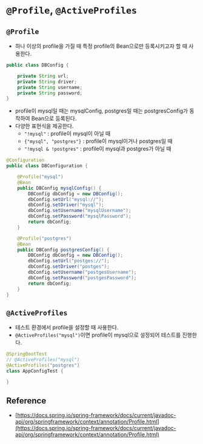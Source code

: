# `@Profile`, `@ActiveProfiles`

## `@Profile`

- 하나 이상의 profile을 가질 때 특정 profile의 Bean으로만 등록시키고자 할 때 사용한다.

```java
public class DBConfig {

	private String url;
	private String driver;
	private String username;
	private String password;
}
```

- profile이 mysql일 때는 mysqlConfig, postgres일 때는 postgresConfig가 동작하여 Bean으로 등록된다.
- 다양한 표현식을 제공한다.
    - `"!mysql"` : profile이 mysql이 아닐 때
    - `{"mysql", "postgres"}` : profile이 mysql이거나 postgres일 때
    - `"!mysql & !postgres"` : profile이 mysql과 postgres가 아닐 때

```java
@Configuration
public class DBConfiguration {

	@Profile("mysql")
	@Bean
	public DBConfig mysqlConfig() {
		DBConfig dbConfig = new DBConfig();
		dbConfig.setUrl("mysql://");
		dbConfig.setDriver("mysql");
		dbConfig.setUsername("mysqlUsername");
		dbConfig.setPassword("mysqlPassword");
		return dbConfig;
	}

	@Profile("postgres")
	@Bean
	public DBConfig postgresConfig() {
		DBConfig dbConfig = new DBConfig();
		dbConfig.setUrl("postges://");
		dbConfig.setDriver("postges");
		dbConfig.setUsername("postgesUsername");
		dbConfig.setPassword("postgesPassword");
		return dbConfig;
	}
}
```

## `@ActiveProfiles`

- 테스트 환경에서 profile을 설정할 때 사용한다.
- `@ActiveProfiles("mysql")`이면 profile이 mysql으로 설정되어 테스트를 진행한다.

```java
@SpringBootTest
// @ActiveProfiles("mysql")
@ActiveProfiles("postgres")
class AppConfigTest {

}
```

## Reference

- [https://docs.spring.io/spring-framework/docs/current/javadoc-api/org/springframework/context/annotation/Profile.html](https://docs.spring.io/spring-framework/docs/current/javadoc-api/org/springframework/context/annotation/Profile.html)